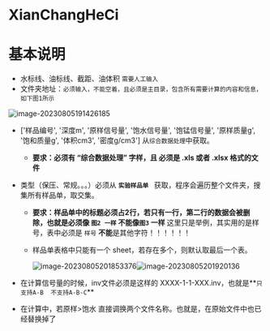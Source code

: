 # XianChangHeCi
# 基本说明

- 水标线、油标线、截距、油体积 `需要人工输入`
- 文件夹地址：`必须输入，不能空着，且必须是主目录，包含所有需要计算的内容和信息，如下图1所示`

![image-20230805191426185](C:\Users\qudua\AppData\Roaming\Typora\typora-user-images\image-20230805191426185.png)

- ['样品编号', '深度m', '原样信号量', '饱水信号量', '饱锰信号量', '原样质量g', '饱和质量g', '体积cm3', '密度g/cm3']   从`综合数据处理`中获取。

  - **要求：必须有 “综合数据处理” 字样，且 必须是  .xls 或者 .xlsx 格式的文件**

- 类型（保压、常规。。。）必须从  **`实验样品单 `** 获取，程序会遍历整个文件夹，搜集所有样品单，取交集。

  - **要求：样品单中的标题必须占2行，若只有一行，第二行的数据会被删除，也就是必须像 `图2 一样`   不能像`图3` 一样** 这里只是举例，其实用的是样号，表中必须是 `样号` **不能**是其他字符！！！！！！

  - 样品单表格中只能有一个 sheet，若存在多个，则默认取最后一个表。

    ![image-20230805201853376](C:\Users\qudua\AppData\Roaming\Typora\typora-user-images\image-20230805201853376.png)![image-20230805201920136](C:\Users\qudua\AppData\Roaming\Typora\typora-user-images\image-20230805201920136.png)

- 在计算信号量的时候，inv文件必须是这样的   XXXX-1-1-XXX.inv，也就是**`只支持A-B  不支持A-B-C`**

- 在计算中，若原样>饱水  直接调换两个文件名称。也就是，在原始文件中也已经替换掉了
